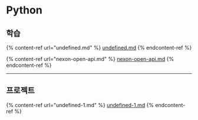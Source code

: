 # Python

## 학습

{% content-ref url="undefined.md" %}
[undefined.md](undefined.md)
{% endcontent-ref %}

{% content-ref url="nexon-open-api.md" %}
[nexon-open-api.md](nexon-open-api.md)
{% endcontent-ref %}

***

## 프로젝트

{% content-ref url="undefined-1.md" %}
[undefined-1.md](undefined-1.md)
{% endcontent-ref %}
